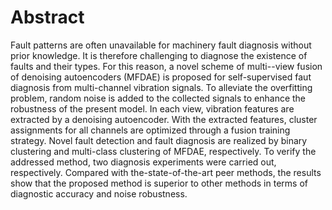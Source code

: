 # Abstract
Fault patterns are often unavailable for machinery fault diagnosis without prior knowledge. It is therefore challenging to diagnose the existence of faults and their types. For this reason, a novel scheme of multi--view fusion of denoising autoencoders (MFDAE) is proposed for self-supervised faut diagnosis from multi-channel vibration signals. To alleviate the overfitting problem, random noise is added to the collected signals to enhance the robustness of the present model. In each view, vibration features are extracted by a denoising autoencoder. With the extracted features, cluster assignments for all channels are optimized through a fusion training strategy. Novel fault detection and fault diagnosis are realized by binary clustering and multi-class clustering of MFDAE, respectively. To verify the addressed method, two diagnosis experiments were carried out, respectively. Compared with the-state-of-the-art peer methods, the results show that the proposed method is superior to other methods in terms of diagnostic accuracy and noise robustness.
